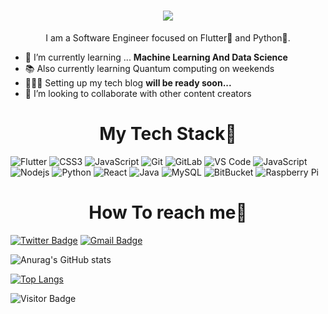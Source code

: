 <!-- ![Github stats](https://github-readme-stats.vercel.app/api?username=DamiFlutter) -->
<h1 align="center">
  <a href="https://git.io/typing-svg">
    <img src="https://readme-typing-svg.herokuapp.com/?lines=Hello,+There!+👋;This+is+Damilola....;Welcome+To+My+Github+Profile!&center=true&size=30&color=yellow">
  </a>
</h1>


<p align='center'>I am a Software Engineer focused on Flutter💙 and Python💛. </p>

- 🌱 I’m currently learning ... **Machine Learning And Data Science**
- 📚 Also currently learning Quantum computing on weekends
- 👷🏽‍♂️ Setting up my tech blog  **will be ready soon...**
- 👯 I’m looking to collaborate with other content creators

<h1 align='center'>My Tech Stack🏾</h1>

![Flutter](https://img.shields.io/badge/-Flutter-blue?style=flat-square&logo=Flutter)
![CSS3](https://img.shields.io/badge/-CSS3-%231572B6?style=flat-square&logo=css3)
![JavaScript](https://img.shields.io/badge/-JavaScript-%23F7DF1C?style=flat-square&logo=javascript&logoColor=000000&labelColor=%23F7DF1C&color=%23FFCE5A)
![Git](https://img.shields.io/badge/-Git-%23F05032?style=flat-square&logo=git&logoColor=%23ffffff)
![GitLab](https://img.shields.io/badge/-GitLab-FCA121?style=flat-square&logo=gitlab)
![VS Code](https://img.shields.io/badge/-VSCode-%23007ACC?style=flat-square&logo=visual-studio-code)
![JavaScript](https://img.shields.io/badge/-JavaScript-black?style=flat-square&logo=javascript)
![Nodejs](https://img.shields.io/badge/-Nodejs-black?style=flat-square&logo=Node.js)
![Python](https://img.shields.io/badge/-Python-black?style=flat-square&logo=Python)
![React](https://img.shields.io/badge/-React-black?style=flat-square&logo=react)
![Java](https://img.shields.io/badge/-java-E34A86?style=flat-square&logo=java)
![MySQL](https://img.shields.io/badge/-MySQL-black?style=flat-square&logo=mysql)
![BitBucket](https://img.shields.io/badge/-BitBucket-darkblue?style=flat-square&logo=bitbucket)
![Raspberry Pi](https://img.shields.io/badge/-Raspberry%20Pi-C51A4A?style=flat-square&logo=Raspberry-Pi)
<h1 align='center'>How To reach me🏾</h1>

[![Twitter Badge](https://img.shields.io/badge/-@MortyWentMia-1ca0f1?style=flat-square&labelColor=1ca0f1&logo=twitter&logoColor=white&link=https://twitter.com/MortyWentMia)](https://twitter.com/MortyWentMia)
[![Gmail Badge](https://img.shields.io/badge/-kabirabdul08091@gmail.com-c14438?style=flat-square&logo=Gmail&logoColor=white&link=mailto:kabirabdul08091@gmail.com)](mailtokabirabdul08091@gmail.com)

![Anurag's GitHub stats](https://github-readme-stats.vercel.app/api?username=DamiFlutter&hide=contribsshow_icons=true&theme=vue-dark&langs_count=8&layout=compact)

[![Top Langs](https://github-readme-stats.vercel.app/api/top-langs/?username=DamiFlutter&layout=compact)](https://github.com/anuraghazra/github-readme-stats)

![Visitor Badge](https://visitor-badge.laobi.icu/badge?page_id=aemmadi.aemmadi)
